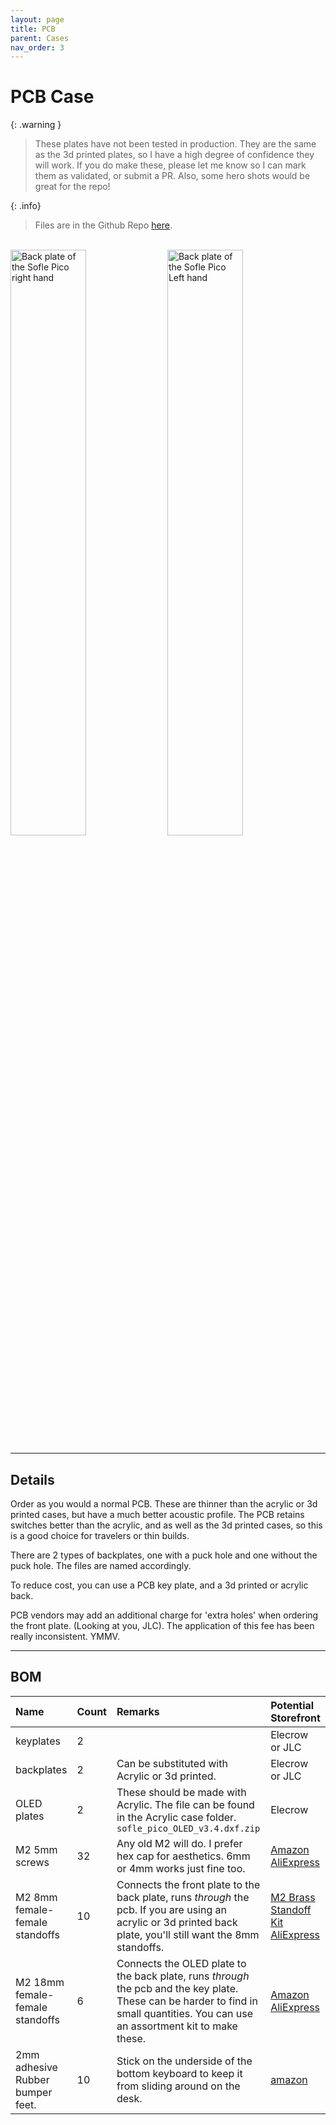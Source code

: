 ```yaml
---
layout: page
title: PCB
parent: Cases
nav_order: 3
---
```


# PCB Case

{: .warning }
> These plates have not been tested in production. They are the same as the 3d printed plates, so I have a high degree of confidence they will work. If you do make these, please let me know so I can mark them as validated, or submit a PR. Also, some hero shots would be great for the repo!

{: .info}
> Files are in the Github Repo [here](https://github.com/JellyTitan/Sofle-Pico/tree/main/Sofle_Pico/Case/PCB_case).


<br><img src="/images/cases/sofle_pico_bottom_RH.png" alt="Back plate of the Sofle Pico right hand" width="49%"> <img src="/images/cases/sofle_pico_bottom_LH.png" alt="Back plate of the Sofle Pico Left hand" width="49%">

<hr>

## Details
Order as you would a normal PCB. These are thinner than the acrylic or 3d printed cases, but have a much better acoustic profile. The PCB retains switches better than the acrylic, and as well as the 3d printed cases, so this is a good choice for travelers or thin builds.

There are 2 types of backplates, one with a puck hole and one without the puck hole. The files are named accordingly.

To reduce cost, you can use a PCB key plate, and a 3d printed or acrylic back.

PCB vendors may add an additional charge for 'extra holes' when ordering the front plate. (Looking at you, JLC). The application of this fee has been really inconsistent. YMMV.

<hr>

## BOM

| Name | Count | Remarks | Potential Storefront | 
|:-----|:------|:--------|:---------------------|
| keyplates | 2 | | Elecrow or JLC |
| backplates | 2 | Can be substituted with Acrylic or 3d printed. | Elecrow or JLC |
| OLED plates | 2 | These should be made with Acrylic. The file can be found in the Acrylic case folder. `sofle_pico_OLED_v3.4.dxf.zip`  | Elecrow |
| M2 5mm screws | 32 | Any old M2 will do. I prefer hex cap for aesthetics. 6mm or 4mm works just fine too. |[Amazon](https://www.amazon.com/gp/product/B07ZH6GRK2)<br>[AliExpress](https://www.aliexpress.us/item/3256805706765925.html) |
| M2 8mm female-female standoffs | 10 | Connects the front plate to the back plate, runs _through_ the pcb. If you are using an acrylic or 3d printed back plate, you'll still want the 8mm standoffs. | [M2 Brass Standoff Kit](https://www.amazon.com/gp/product/B07B9X1KY6)<br>[AliExpress](https://www.aliexpress.us/item/3256804317893173.html) |
| M2 18mm female-female standoffs | 6 | Connects the OLED plate to the back plate, runs _through_ the pcb and the key plate. These can be harder to find in small quantities. You can use an assortment kit to make these. | [Amazon](https://www.amazon.com/gp/product/B07B9X1KY6)<br>[AliExpress](https://www.aliexpress.us/item/3256804317893173.html) |
| 2mm adhesive Rubber bumper feet. | 10 | Stick on the underside of the bottom keyboard to keep it from sliding around on the desk. | [amazon](https://www.amazon.com/ROCHU-Self-Adhesive-Rubber-Bumpons-Furniture/dp/B073SVKFYJ) |
